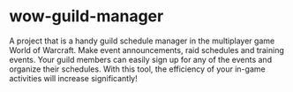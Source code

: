 # wow-guild-manager
A project that is a handy guild schedule manager in the multiplayer game World of Warcraft. Make event announcements, raid schedules and training events. Your guild members can easily sign up for any of the events and organize their schedules. With this tool, the efficiency of your in-game activities will increase significantly!
